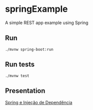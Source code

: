 # springExample
A simple REST app example using Spring

## Run
`./mvnw spring-boot:run`

## Run tests
`./mvnw test`

## Presentation
[Spring e Injeção de Dependência
](https://www.slideshare.net/danicuki/spring-e-injeo-de-dependncia-233955453)

